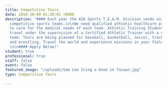 ```yaml
---
title: Competitive Tours
date: 2018-10-09 01:28:01 +0000
description: "#### Each year the AIA Sports T.E.A.M. Division sends out 20-25 international
  competitive sports teams.\n\nWe need qualified athletic healthcare professionals
  to care for the medical needs of each team. Athletic Training Students can also
  travel under the supervision of a Certified Athletic Trainer with a competitive
  team. Tours are being planned for baseball, basketball, soccer, track & field, volleyball
  and wrestling, Travel the world and experience missions in your field of expertise!
  \n\n#### Apply Below!"
student: true
professional: true
staff: false
event: false
featured_image: "/uploads/Sam Lee Icing a Knee in Taiwan.jpg"
type: Competitive Tours

---
```

